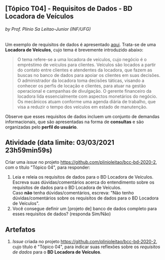 ## [Tópico T04] - Requisitos de Dados - BD Locadora de Veículos
###### *by Prof. Plinio Sa Leitao-Junior (INF/UFG)*

Um exemplo de requisitos de dados é apresentado [aqui](../media/bd-01-locadora.pdf). Trata-se de uma **Locadora de Veículos**, cujo tema é brevemente introduzido abaixo:

> O tema refere-se a uma locadora de veículos, cujo negócio é o empréstimo de veículos para clientes. Veículos são locados a partir do contato entre clientes e atendentes da locadora, que fazem as buscas no banco de dados para apoiar os clientes em suas decisões. O administrador da locadora toma decisões táticas, visando a conhecer os perfis de locação e clientes, para atuar na gestão operacional e campanhas de divulgação. O gerente financeiro da locadora lida essencialmente com aspectos monetários do negócio. Os mecânicos atuam conforme uma agenda diária de trabalho, que visa a reduzir o tempo dos veículos em estado de manutenção.

Observe que esses requisitos de dados incluem um conjunto de demandas informacionais, que são apresentadas na forma de **consultas** e são organizadas pelo **perfil do usuário**.

## Atividade (data limite: **03/03/2021 23h59min59s**)

Criar uma _issue_ no projeto https://github.com/plinioleitao/bcc-bd-2020-2, com o título "Tópico 04", para responder:  
1. Leia e releia os requisitos de dados para o BD Locadora de Veículos.<br>
Escreva suas dúvidas/comentários acerca do entendimento sobre os requisitos de dados para o BD Locadora de Veículos.<br>
Caso **não** tenha dúvidas/comentários, escreva: "Não tenho dúvidas/comentários sobre os requisitos de dados para o BD Locadora de Veículos".
1. Você consegue definir um [projeto de] banco de dados completo para esses requisitos de dados? (responda Sim/Não)
   
## Artefatos

1. _Issue_ criada no projeto https://github.com/plinioleitao/bcc-bd-2020-2, cujo título é "Tópico 04", para indicar suas reflexões sobre os *requisitos de dados* para o **BD Locadora de Veículos**.
